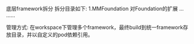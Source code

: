 底层framework拆分
拆分目录如下:
    1.MMFoundation 对Foundation的扩展
      ...
      ......
  
管理方式:
    在workspace下管理多个framework，最终build到统一framework存放目录，并以自定义的pod依赖引用。